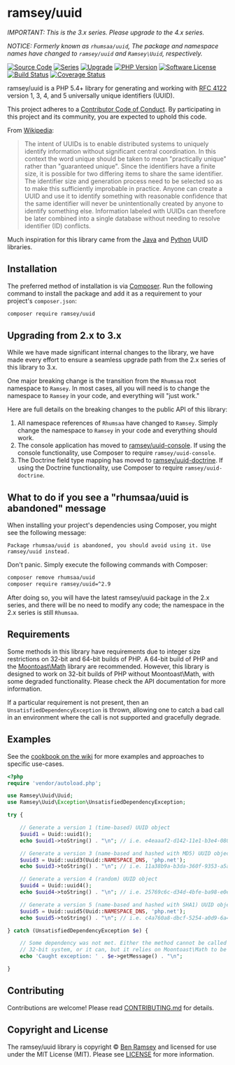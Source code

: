 # ramsey/uuid

*IMPORTANT: This is the 3.x series. Please upgrade to the 4.x series.*

*NOTICE: Formerly known as `rhumsaa/uuid`, The package and namespace names have
changed to `ramsey/uuid` and `Ramsey\Uuid`, respectively.*

[![Source Code][badge-source]][source]
[![Series][badge-series]][series]
[![Upgrade][badge-upgrade]][upgrade]
[![PHP Version][badge-php]][php]
[![Software License][badge-license]][license]
[![Build Status][badge-build]][build]
[![Coverage Status][badge-coverage]][coverage]

ramsey/uuid is a PHP 5.4+ library for generating and working with
[RFC 4122][rfc4122] version 1, 3, 4, and 5 universally unique identifiers
(UUID).

This project adheres to a [Contributor Code of Conduct][conduct]. By
participating in this project and its community, you are expected to uphold this
code.

From [Wikipedia](https://en.wikipedia.org/wiki/Universally_unique_identifier):

> The intent of UUIDs is to enable distributed systems to uniquely identify
> information without significant central coordination. In this context the word
> unique should be taken to mean "practically unique" rather than "guaranteed
> unique". Since the identifiers have a finite size, it is possible for two
> differing items to share the same identifier. The identifier size and
> generation process need to be selected so as to make this sufficiently
> improbable in practice. Anyone can create a UUID and use it to identify
> something with reasonable confidence that the same identifier will never be
> unintentionally created by anyone to identify something else. Information
> labeled with UUIDs can therefore be later combined into a single database
> without needing to resolve identifier (ID) conflicts.

Much inspiration for this library came from the [Java][javauuid] and
[Python][pyuuid] UUID libraries.


## Installation

The preferred method of installation is via [Composer][]. Run the following
command to install the package and add it as a requirement to your project's
`composer.json`:

```bash
composer require ramsey/uuid
```


## Upgrading from 2.x to 3.x

While we have made significant internal changes to the library, we have made
every effort to ensure a seamless upgrade path from the 2.x series of this
library to 3.x.

One major breaking change is the transition from the `Rhumsaa` root namespace to
`Ramsey`. In most cases, all you will need is to change the namespace to
`Ramsey` in your code, and everything will "just work."

Here are full details on the breaking changes to the public API of this library:

1. All namespace references of `Rhumsaa` have changed to `Ramsey`. Simply change
   the namespace to `Ramsey` in your code and everything should work.
2. The console application has moved to
   [ramsey/uuid-console](https://packagist.org/packages/ramsey/uuid-console).
   If using the console functionality, use Composer to require
   `ramsey/uuid-console`.
3. The Doctrine field type mapping has moved to
   [ramsey/uuid-doctrine](https://packagist.org/packages/ramsey/uuid-doctrine).
   If using the Doctrine functionality, use Composer to require
   `ramsey/uuid-doctrine`.


## What to do if you see a "rhumsaa/uuid is abandoned" message

When installing your project's dependencies using Composer, you might see the
following message:

```
Package rhumsaa/uuid is abandoned, you should avoid using it. Use
ramsey/uuid instead.
```

Don't panic. Simply execute the following commands with Composer:

``` bash
composer remove rhumsaa/uuid
composer require ramsey/uuid=^2.9
```

After doing so, you will have the latest ramsey/uuid package in the 2.x series,
and there will be no need to modify any code; the namespace in the 2.x series is
still `Rhumsaa`.


## Requirements

Some methods in this library have requirements due to integer size restrictions
on 32-bit and 64-bit builds of PHP. A 64-bit build of PHP and the
[Moontoast\Math][] library are recommended. However, this library is designed to
work on 32-bit builds of PHP without Moontoast\Math, with some degraded
functionality. Please check the API documentation for more information.

If a particular requirement is not present, then an
`UnsatisfiedDependencyException` is thrown, allowing one to catch a bad call in
an environment where the call is not supported and gracefully degrade.


## Examples

See the [cookbook on the wiki][wiki-cookbook] for more examples and approaches
to specific use-cases.

```php
<?php
require 'vendor/autoload.php';

use Ramsey\Uuid\Uuid;
use Ramsey\Uuid\Exception\UnsatisfiedDependencyException;

try {

    // Generate a version 1 (time-based) UUID object
    $uuid1 = Uuid::uuid1();
    echo $uuid1->toString() . "\n"; // i.e. e4eaaaf2-d142-11e1-b3e4-080027620cdd

    // Generate a version 3 (name-based and hashed with MD5) UUID object
    $uuid3 = Uuid::uuid3(Uuid::NAMESPACE_DNS, 'php.net');
    echo $uuid3->toString() . "\n"; // i.e. 11a38b9a-b3da-360f-9353-a5a725514269

    // Generate a version 4 (random) UUID object
    $uuid4 = Uuid::uuid4();
    echo $uuid4->toString() . "\n"; // i.e. 25769c6c-d34d-4bfe-ba98-e0ee856f3e7a

    // Generate a version 5 (name-based and hashed with SHA1) UUID object
    $uuid5 = Uuid::uuid5(Uuid::NAMESPACE_DNS, 'php.net');
    echo $uuid5->toString() . "\n"; // i.e. c4a760a8-dbcf-5254-a0d9-6a4474bd1b62

} catch (UnsatisfiedDependencyException $e) {

    // Some dependency was not met. Either the method cannot be called on a
    // 32-bit system, or it can, but it relies on Moontoast\Math to be present.
    echo 'Caught exception: ' . $e->getMessage() . "\n";

}
```


## Contributing

Contributions are welcome! Please read [CONTRIBUTING.md][] for details.


## Copyright and License

The ramsey/uuid library is copyright © [Ben Ramsey](https://benramsey.com/) and
licensed for use under the MIT License (MIT). Please see [LICENSE][] for more
information.


[rfc4122]: https://tools.ietf.org/html/rfc4122
[conduct]: https://github.com/ramsey/uuid/blob/master/.github/CODE_OF_CONDUCT.md
[javauuid]: https://docs.oracle.com/javase/6/docs/api/java/util/UUID.html
[pyuuid]: https://docs.python.org/3/library/uuid.html
[composer]: https://getcomposer.org/
[moontoast\math]: https://packagist.org/packages/moontoast/math
[wiki-cookbook]: https://github.com/ramsey/uuid/wiki/Ramsey%5CUuid-Cookbook
[contributing.md]: https://github.com/ramsey/uuid/blob/master/.github/CONTRIBUTING.md

[badge-source]: https://img.shields.io/badge/source-ramsey/uuid-blue.svg?style=flat-square
[badge-series]: https://img.shields.io/badge/series-3.x-darkcyan.svg?style=flat-square
[badge-upgrade]: https://img.shields.io/packagist/v/ramsey/uuid.svg?style=flat-square&label=upgrade&colorB=darkred
[badge-license]: https://img.shields.io/packagist/l/ramsey/uuid.svg?style=flat-square&colorB=darkcyan
[badge-php]: https://img.shields.io/packagist/php-v/ramsey/uuid/3.x-dev.svg?style=flat-square&colorB=%238892BF
[badge-build]: https://img.shields.io/github/actions/workflow/status/ramsey/uuid/continuous-integration.yml?branch=3.x&logo=github&style=flat-square
[badge-coverage]: https://img.shields.io/codecov/c/gh/ramsey/uuid/3.x.svg?style=flat-square&logo=codecov

[source]: https://github.com/ramsey/uuid/tree/3.x
[series]: https://packagist.org/packages/ramsey/uuid
[upgrade]: https://packagist.org/packages/ramsey/uuid
[license]: https://github.com/ramsey/uuid/blob/master/LICENSE
[php]: https://php.net
[build]: https://github.com/ramsey/uuid/actions/workflows/continuous-integration.yml?query=branch%3A3.x
[coverage]: https://app.codecov.io/gh/ramsey/uuid/branch/3.x
